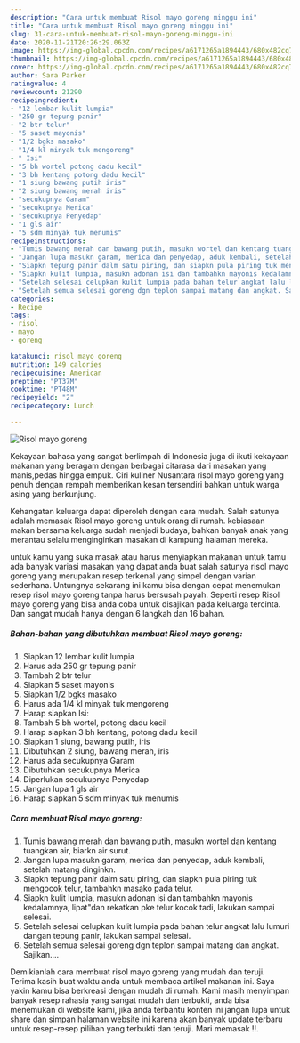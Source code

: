 ```yaml
---
description: "Cara untuk membuat Risol mayo goreng minggu ini"
title: "Cara untuk membuat Risol mayo goreng minggu ini"
slug: 31-cara-untuk-membuat-risol-mayo-goreng-minggu-ini
date: 2020-11-21T20:26:29.063Z
image: https://img-global.cpcdn.com/recipes/a6171265a1894443/680x482cq70/risol-mayo-goreng-foto-resep-utama.jpg
thumbnail: https://img-global.cpcdn.com/recipes/a6171265a1894443/680x482cq70/risol-mayo-goreng-foto-resep-utama.jpg
cover: https://img-global.cpcdn.com/recipes/a6171265a1894443/680x482cq70/risol-mayo-goreng-foto-resep-utama.jpg
author: Sara Parker
ratingvalue: 4
reviewcount: 21290
recipeingredient:
- "12 lembar kulit lumpia"
- "250 gr tepung panir"
- "2 btr telur"
- "5 saset mayonis"
- "1/2 bgks masako"
- "1/4 kl minyak tuk mengoreng"
- " Isi"
- "5 bh wortel potong dadu kecil"
- "3 bh kentang potong dadu kecil"
- "1 siung bawang putih iris"
- "2 siung bawang merah iris"
- "secukupnya Garam"
- "secukupnya Merica"
- "secukupnya Penyedap"
- "1 gls air"
- "5 sdm minyak tuk menumis"
recipeinstructions:
- "Tumis bawang merah dan bawang putih, masukn wortel dan kentang tuangkan air, biarkn air surut."
- "Jangan lupa masukn garam, merica dan penyedap, aduk kembali, setelah matang dinginkn."
- "Siapkn tepung panir dalm satu piring, dan siapkn pula piring tuk mengocok telur, tambahkn masako pada telur."
- "Siapkn kulit lumpia, masukn adonan isi dan tambahkn mayonis kedalamnya, lipat&#34;dan rekatkan pke telur kocok tadi, lakukan sampai selesai."
- "Setelah selesai celupkan kulit lumpia pada bahan telur angkat lalu lumuri dangan tepung panir, lakukan sampai selesai."
- "Setelah semua selesai goreng dgn teplon sampai matang dan angkat. Sajikan...."
categories:
- Recipe
tags:
- risol
- mayo
- goreng

katakunci: risol mayo goreng 
nutrition: 149 calories
recipecuisine: American
preptime: "PT37M"
cooktime: "PT48M"
recipeyield: "2"
recipecategory: Lunch

---
```



![Risol mayo goreng](https://img-global.cpcdn.com/recipes/a6171265a1894443/680x482cq70/risol-mayo-goreng-foto-resep-utama.jpg)

Kekayaan bahasa yang sangat berlimpah di Indonesia juga di ikuti kekayaan makanan yang beragam dengan berbagai citarasa dari masakan yang manis,pedas hingga empuk. Ciri kuliner Nusantara risol mayo goreng yang penuh dengan rempah memberikan kesan tersendiri bahkan untuk warga asing yang berkunjung.




Kehangatan keluarga dapat diperoleh dengan cara mudah. Salah satunya adalah memasak Risol mayo goreng untuk orang di rumah. kebiasaan makan bersama keluarga sudah menjadi budaya, bahkan banyak anak yang merantau selalu menginginkan masakan di kampung halaman mereka.

untuk kamu yang suka masak atau harus menyiapkan makanan untuk tamu ada banyak variasi masakan yang dapat anda buat salah satunya risol mayo goreng yang merupakan resep terkenal yang simpel dengan varian sederhana. Untungnya sekarang ini kamu bisa dengan cepat menemukan resep risol mayo goreng tanpa harus bersusah payah.
Seperti resep Risol mayo goreng yang bisa anda coba untuk disajikan pada keluarga tercinta. Dan sangat mudah hanya dengan 6 langkah dan 16 bahan.


<!--inarticleads1-->

##### Bahan-bahan yang dibutuhkan membuat Risol mayo goreng:

1. Siapkan 12 lembar kulit lumpia
1. Harus ada 250 gr tepung panir
1. Tambah 2 btr telur
1. Siapkan 5 saset mayonis
1. Siapkan 1/2 bgks masako
1. Harus ada 1/4 kl minyak tuk mengoreng
1. Harap siapkan  Isi:
1. Tambah 5 bh wortel, potong dadu kecil
1. Harap siapkan 3 bh kentang, potong dadu kecil
1. Siapkan 1 siung, bawang putih, iris
1. Dibutuhkan 2 siung, bawang merah, iris
1. Harus ada secukupnya Garam
1. Dibutuhkan secukupnya Merica
1. Diperlukan secukupnya Penyedap
1. Jangan lupa 1 gls air
1. Harap siapkan 5 sdm minyak tuk menumis




<!--inarticleads2-->

##### Cara membuat  Risol mayo goreng:

1. Tumis bawang merah dan bawang putih, masukn wortel dan kentang tuangkan air, biarkn air surut.
1. Jangan lupa masukn garam, merica dan penyedap, aduk kembali, setelah matang dinginkn.
1. Siapkn tepung panir dalm satu piring, dan siapkn pula piring tuk mengocok telur, tambahkn masako pada telur.
1. Siapkn kulit lumpia, masukn adonan isi dan tambahkn mayonis kedalamnya, lipat&#34;dan rekatkan pke telur kocok tadi, lakukan sampai selesai.
1. Setelah selesai celupkan kulit lumpia pada bahan telur angkat lalu lumuri dangan tepung panir, lakukan sampai selesai.
1. Setelah semua selesai goreng dgn teplon sampai matang dan angkat. Sajikan....




Demikianlah cara membuat risol mayo goreng yang mudah dan teruji. Terima kasih buat waktu anda untuk membaca artikel makanan ini. Saya yakin kamu bisa berkreasi dengan mudah di rumah. Kami masih menyimpan banyak resep rahasia yang sangat mudah dan terbukti, anda bisa menemukan di website kami, jika anda terbantu konten ini jangan lupa untuk share dan simpan halaman website ini karena akan banyak update terbaru untuk resep-resep pilihan yang terbukti dan teruji. Mari memasak !!. 
